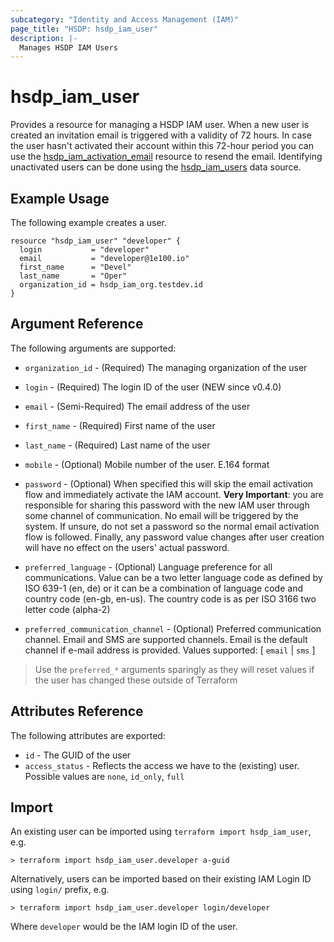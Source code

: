 ```yaml
---
subcategory: "Identity and Access Management (IAM)"
page_title: "HSDP: hsdp_iam_user"
description: |-
  Manages HSDP IAM Users
---
```


# hsdp_iam_user

Provides a resource for managing a HSDP IAM user. When a new user is created an invitation email is triggered with a validity of 72 hours.
In case the user hasn't activated their account within this 72-hour period you can use the [hsdp_iam_activation_email](https://registry.terraform.io/providers/philips-software/hsdp/latest/docs/resources/iam_activation_email)
resource to resend the email. Identifying unactivated users can be done using the [hsdp_iam_users](https://registry.terraform.io/providers/philips-software/hsdp/latest/docs/data-sources/iam_users) data source.

## Example Usage

The following example creates a user.

```hcl
resource "hsdp_iam_user" "developer" {
  login           = "developer"
  email           = "developer@1e100.io"
  first_name      = "Devel"
  last_name       = "Oper"
  organization_id = hsdp_iam_org.testdev.id
}
```

## Argument Reference

The following arguments are supported:

* `organization_id` - (Required) The managing organization of the user

* `login` - (Required) The login ID of the user (NEW since v0.4.0)
* `email` - (Semi-Required) The email address of the user
* `first_name` - (Required) First name of the user
* `last_name` - (Required) Last name of the user
* `mobile` - (Optional) Mobile number of the user. E.164 format
* `password` - (Optional) When specified this will skip the email activation
  flow and immediately activate the IAM account. **Very Important**: you are responsible
  for sharing this password with the new IAM user through some channel of communication.
  No email will be triggered by the system. If unsure, do not set a password so the normal
  email activation flow is followed. Finally, any password value changes after user creation
  will have no effect on the users' actual password.
* `preferred_language` - (Optional) Language preference for all communications.
  Value can be a two letter language code as defined by ISO 639-1 (en, de) or it can be a combination
  of language code and country code (en-gb, en-us). The country code is as per ISO 3166 two letter code (alpha-2)
* `preferred_communication_channel` - (Optional) Preferred communication channel.
  Email and SMS are supported channels. Email is the default channel if e-mail address is provided.
  Values supported: [ `email` | `sms` ]

> Use the `preferred_*` arguments sparingly as they will reset values if the user has changed these outside of Terraform

## Attributes Reference

The following attributes are exported:

* `id` - The GUID of the user
* `access_status` - Reflects the access we have to the (existing) user. Possible values are `none`, `id_only`, `full`

## Import

An existing user can be imported using `terraform import hsdp_iam_user`, e.g.

```shell
> terraform import hsdp_iam_user.developer a-guid
```

Alternatively, users can be imported based on their existing IAM Login ID using `login/` prefix, e.g.

```shell
> terraform import hsdp_iam_user.developer login/developer
```

Where `developer` would be the IAM login ID of the user.
